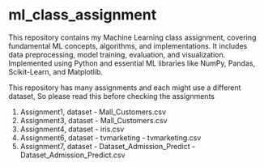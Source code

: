 # ml_class_assignment
This repository contains my Machine Learning class assignment, covering fundamental ML concepts, algorithms, and implementations. It includes data preprocessing, model training, evaluation, and visualization. Implemented using Python and essential ML libraries like NumPy, Pandas, Scikit-Learn, and Matplotlib.

This repository has many assignments and each might use a different dataset, So please read this before checking the assignments
1. Assignment1, dataset - Mall_Customers.csv
2. Assignment3, dataset - Mall_Customers.csv
3. Assignment4, dataset - iris.csv
4. Assignment6, dataset - tvmarketing - tvmarketing.csv
5. Assignment7, dataset - Dataset_Admission_Predict - Dataset_Admission_Predict.csv

   
